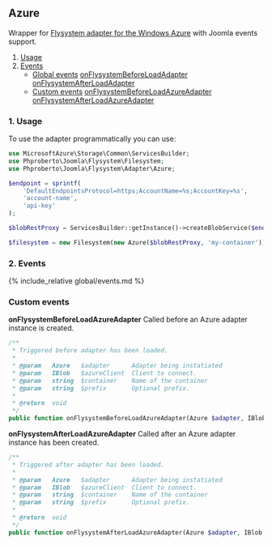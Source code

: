 ## Azure

Wrapper for [Flysystem adapter for the Windows Azure](https://github.com/thephpleague/flysystem-azure) with Joomla events support. 

1. [Usage](#usage)
2. [Events](#events)
    * [Global events](#global-adapters-events)
        [onFlysystemBeforeLoadAdapter](#onFlysystemBeforeLoadAdapter)
        [onFlysystemAfterLoadAdapter](#onFlysystemAfterLoadAdapter)
    * [Custom events](#custom-events)
        [onFlysystemBeforeLoadAzureAdapter](#onFlysystemBeforeLoadAzureAdapter)
        [onFlysystemAfterLoadAzureAdapter](#onFlysystemAfterLoadAzureAdapter)

### 1. Usage <a id="usage"></a>

To use the adapter programmatically you can use: 

```php
use MicrosoftAzure\Storage\Common\ServicesBuilder;
use Phproberto\Joomla\Flysystem\Filesystem;
use Phproberto\Joomla\Flysystem\Adapter\Azure;

$endpoint = sprintf(
    'DefaultEndpointsProtocol=https;AccountName=%s;AccountKey=%s',
    'account-name',
    'api-key'
);

$blobRestProxy = ServicesBuilder::getInstance()->createBlobService($endpoint);

$filesystem = new Filesystem(new Azure($blobRestProxy, 'my-container'));
```

### 2. Events <a id="events"></a>

{% include_relative global/events.md %}

### Custom events <a id="custom-events"></a>

**onFlysystemBeforeLoadAzureAdapter** Called before an Azure adapter instance is created.<a id="onFlysystemBeforeLoadAzureAdapter"></a>

```php
/**
 * Triggered before adapter has been loaded.
 *
 * @param   Azure   $adapter      Adapter being instatiated
 * @param   IBlob   $azureClient  Client to connect.
 * @param   string  $container    Name of the container
 * @param   string  $prefix       Optional prefix.
 *
 * @return  void
 */
public function onFlysystemBeforeLoadAzureAdapter(Azure $adapter, IBlob $azureClient, &$container, &$prefix = null)
```

**onFlysystemAfterLoadAzureAdapter** Called after an Azure adapter instance has been created.<a id="onFlysystemAfterLoadAzureAdapter"></a>

```php
/**
 * Triggered after adapter has been loaded.
 *
 * @param   Azure   $adapter      Adapter being instatiated
 * @param   IBlob   $azureClient  Client to connect.
 * @param   string  $container    Name of the container
 * @param   string  $prefix       Optional prefix.
 *
 * @return  void
 */
public function onFlysystemAfterLoadAzureAdapter(Azure $adapter, IBlob $azureClient, $container, $prefix = null)
```